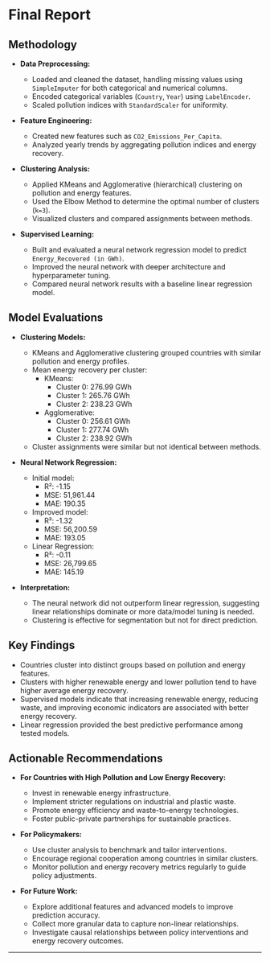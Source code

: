 # Final Report

## Methodology

- **Data Preprocessing:**  
    - Loaded and cleaned the dataset, handling missing values using `SimpleImputer` for both categorical and numerical columns.
    - Encoded categorical variables (`Country`, `Year`) using `LabelEncoder`.
    - Scaled pollution indices with `StandardScaler` for uniformity.

- **Feature Engineering:**  
    - Created new features such as `CO2_Emissions_Per_Capita`.
    - Analyzed yearly trends by aggregating pollution indices and energy recovery.

- **Clustering Analysis:**  
    - Applied KMeans and Agglomerative (hierarchical) clustering on pollution and energy features.
    - Used the Elbow Method to determine the optimal number of clusters (`k=3`).
    - Visualized clusters and compared assignments between methods.

- **Supervised Learning:**  
    - Built and evaluated a neural network regression model to predict `Energy_Recovered (in GWh)`.
    - Improved the neural network with deeper architecture and hyperparameter tuning.
    - Compared neural network results with a baseline linear regression model.

## Model Evaluations

- **Clustering Models:**  
    - KMeans and Agglomerative clustering grouped countries with similar pollution and energy profiles.
    - Mean energy recovery per cluster:
        - KMeans:  
            - Cluster 0: 276.99 GWh  
            - Cluster 1: 265.76 GWh  
            - Cluster 2: 238.23 GWh
        - Agglomerative:  
            - Cluster 0: 256.61 GWh  
            - Cluster 1: 277.74 GWh  
            - Cluster 2: 238.92 GWh
    - Cluster assignments were similar but not identical between methods.

- **Neural Network Regression:**  
    - Initial model:  
        - R²: -1.15  
        - MSE: 51,961.44  
        - MAE: 190.35
    - Improved model:  
        - R²: -1.32  
        - MSE: 56,200.59  
        - MAE: 193.05
    - Linear Regression:  
        - R²: -0.11  
        - MSE: 26,799.65  
        - MAE: 145.19

- **Interpretation:**  
    - The neural network did not outperform linear regression, suggesting linear relationships dominate or more data/model tuning is needed.
    - Clustering is effective for segmentation but not for direct prediction.

## Key Findings

- Countries cluster into distinct groups based on pollution and energy features.
- Clusters with higher renewable energy and lower pollution tend to have higher average energy recovery.
- Supervised models indicate that increasing renewable energy, reducing waste, and improving economic indicators are associated with better energy recovery.
- Linear regression provided the best predictive performance among tested models.

## Actionable Recommendations

- **For Countries with High Pollution and Low Energy Recovery:**
    - Invest in renewable energy infrastructure.
    - Implement stricter regulations on industrial and plastic waste.
    - Promote energy efficiency and waste-to-energy technologies.
    - Foster public-private partnerships for sustainable practices.

- **For Policymakers:**
    - Use cluster analysis to benchmark and tailor interventions.
    - Encourage regional cooperation among countries in similar clusters.
    - Monitor pollution and energy recovery metrics regularly to guide policy adjustments.

- **For Future Work:**
    - Explore additional features and advanced models to improve prediction accuracy.
    - Collect more granular data to capture non-linear relationships.
    - Investigate causal relationships between policy interventions and energy recovery outcomes.

---